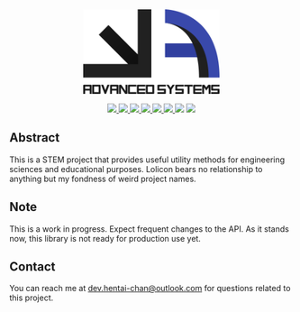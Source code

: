<p align="center">
  <a title="Project Logo">
    <img height="150" style="margin-top:15px" src="https://github.com/hentai-chan/lolicon/blob/master/docs/logo-annotated.svg">
  </a>
</p>

<p align="center">
    <a href="https://github.com/hentai-chan/lolicon/actions?query=workflow%3ACI" title="Continuous Integration">
        <img src="https://github.com/hentai-chan/lolicon/workflows/CI/badge.svg">
    </a>
    <a href="https://github.com/hentai-chan/lolicon/actions?query=workflow%3ACodeQL" title="Code QL Analysis">
        <img src="https://github.com/hentai-chan/lolicon/workflows/CodeQL/badge.svg">
    </a>
    <a href="https://github.com/hentai-chan/lolicon/actions?query=workflow%3APyPI" title="PyPI Build">
        <img src="https://github.com/hentai-chan/lolicon/workflows/PyPI/badge.svg">
    </a>
    <a href="https://pypi.org/project/lolicon/" title="Release Version">
        <img src="https://img.shields.io/pypi/v/lolicon?label=Release">
    </a>
    <a href="https://www.codefactor.io/repository/github/hentai-chan/lolicon" title="Code Factor">
        <img src="https://www.codefactor.io/repository/github/hentai-chan/lolicon/badge?s=73446cb8092f75fb1c893e480473680065734a05">
    </a>
    <a href="https://codecov.io/gh/hentai-chan/lolicon" title="Code Coverage">
        <img src="https://codecov.io/gh/hentai-chan/lolicon/branch/master/graph/badge.svg?token=7KX4DQSZBV">
    </a>
    <a title="Supported Python Versions">
        <img src="https://img.shields.io/badge/Python-%203.8%20%7C%203.9-blue">
    </a>
    <a href="https://www.gnu.org/licenses/gpl-3.0.en.html" title="License Information">
        <img src="https://img.shields.io/badge/License-GPLv3-blue.svg">
    </a>
</p>

## Abstract

This is a STEM project that provides useful utility methods for engineering
sciences and educational purposes. Lolicon bears no relationship to anything but
my fondness of weird project names.

## Note

This is a work in progress. Expect frequent changes to the API. As it stands now,
this library is not ready for production use yet.

## Contact

You can reach me at <dev.hentai-chan@outlook.com> for questions related to this
project.
